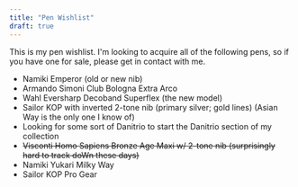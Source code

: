 ```yaml
---
title: "Pen Wishlist"
draft: true 
---
```


This is my pen wishlist. I'm looking to acquire all of the following pens, so if you have one for sale, please get in contact with me.

* Namiki Emperor (old or new nib)
* Armando Simoni Club Bologna Extra Arco
* Wahl Eversharp Decoband Superflex (the new model)
* Sailor KOP with inverted 2-tone nib (primary silver; gold lines) (Asian Way is the only one I know of)
* Looking for some sort of Danitrio to start the Danitrio section of my collection
* ~~Visconti Homo Sapiens Bronze Age Maxi w/ 2-tone nib (surprisingly hard to track doWn these days)~~
* Namiki Yukari Milky Way
* Sailor KOP Pro Gear
